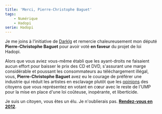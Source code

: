 ```yaml
---
title: 'Merci, Pierre-Christophe Baguet'
tags:
    - Numérique
    - Hadopi
serie: Hadopi
---
```


Je me joins à l'initiative de
[Darklg](http://darklg.me/2009/05/merci-michel-herbillon/) et remercie
chaleureusement mon député **Pierre-Christophe Baguet** pour avoir voté **en
faveur** du projet de loi Hadopi.

Alors que vous aviez vous-même établi que les ayant-droits ne faisaient aucun
effort pour baisser le prix des CD et DVD, s'assurant une marge considérable et
poussant les consommateurs au téléchargement illégal, vous, **Pierre-Christophe
Baguet** avez eu le courage de préférer une industrie qui réduit les artistes en
esclavage plutôt que les
[opinions](/2009/02/courrier-adresse-ce-matin-a-pc-baguet/) des citoyens que
vous représentez en votant en cœur avec le reste de l'UMP pour la mise en place
d'une loi coûteuse, inopérante, et liberticide.

Je suis un citoyen, vous êtes un élu. Je n'oublierais pas.
[**Rendez-vous en 2012**](http://www2.assemblee-nationale.fr/decouvrir-l-assemblee/role-et-pouvoirs-de-l-assemblee-nationale/le-depute/l-election-des-deputes).
